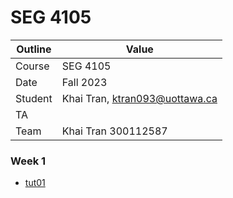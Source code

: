 # SEG 4105

| Outline | Value                          |
| ------- | ------------------------------ |
| Course  | SEG 4105                       |
| Date    | Fall 2023                      |
| Student | Khai Tran, ktran093@uottawa.ca |
| TA      |                                |
| Team    | Khai Tran 300112587 <br>       |

### Week 1

- [tut01](tut01)
